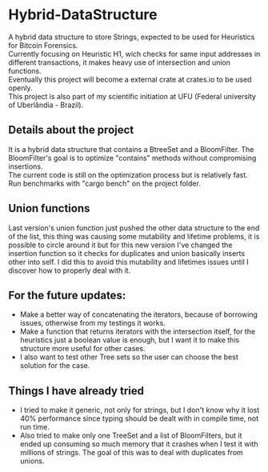 # Hybrid-DataStructure
A hybrid data structure to store Strings, expected to be used for Heuristics for Bitcoin Forensics.<br />
Currently focusing on Heuristic H1, wich checks for same input addresses in different transactions, it makes heavy use of intersection and union functions.<br />
Eventually this project will become a external crate at crates.io to be used openly.<br />
This project is also part of my scientific initiation at UFU (Federal university of Uberlândia - Brazil).<br />

## Details about the project

It is a hybrid data structure that contains a BtreeSet and a BloomFilter.
The BloomFilter's goal is to optimize "contains" methods without compromising insertions.<br />
The current code is still on the optimization process but is relatively fast.<br />
Run benchmarks with "cargo bench" on the project folder.

## Union functions
Last version's union function just pushed the other data structure to the end of the list, this thing was causing some mutability and lifetime problems, it is possible to circle around it but for this new version I've changed the insertion function so it checks for duplicates and union basically inserts other into self. I did this to avoid this
mutability and lifetimes issues until I discover how to properly deal with it.<br />

## For the future updates:
* Make a better way of concatenating the iterators, because of borrowing issues, otherwise from my testings it works.<br />
* Make a function that returns iterators with the intersection itself, for the heuristics just a boolean value is enough, but I want it to make this structure more useful for other cases.<br />
* I also want to test other Tree sets so the user can choose the best solution for the case.


## Things I have already tried
* I tried to make it generic, not only for strings, but I don't know why it lost 40% performance since typing should be dealt with in compile time, not run time.<br />
* Also tried to make only one TreeSet and a list of BloomFilters, but it ended up consuming so much memory that it crashes when I test it with millions of strings.
The goal of this was to deal with duplicates from unions.